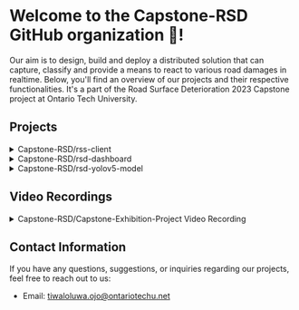 # Welcome to the Capstone-RSD GitHub organization 👋! 

Our aim is to design, build and deploy a distributed solution that can capture, classify and provide a means to react to various road damages in realtime. Below, you'll find an overview of our projects and their respective functionalities. It's a part of the Road Surface Deterioration 2023 Capstone project at Ontario Tech University.

## Projects

<details>
  <summary>Capstone-RSD/rss-client</summary>
  
### Capstone-RSD/rss-client

- [Repository](https://github.com/Capstone-RSD/rss-client)
- Description: This Flutter mobile application allows users to capture and upload the road damage encountered to a cloud storage bucket, and simultaenously publish an event to our deployed event streaming platform in the cloud. It includes features such as authentication, and a user-friendly interface.
</details>

<details>
  <summary>Capstone-RSD/rsd-dashboard</summary>

### Capstone-RSD/rsd-dashboard

- [Repository](https://github.com/Capstone-RSD/rsd-dashboard)
- Description: This flutter web application which renders details of the classified Road Conditions on a map along with it location.
</details>

 <details>
  <summary>Capstone-RSD/rsd-yolov5-model</summary>
 
### Capstone-RSD/rsd-yolov5-model

- [Repository](https://github.com/Capstone-RSD/rsd-yolov5-model)
- Description: This Python project focuses on detecting irregularities in road surfaces using computer vision techniques. It includes code for subscribing to events from Apache Kafka event streaming platform, performing infrencing on the image payload, storing the ouput in a graph database, and generating a pin on openstreetmaps for the dashboard application.
</details>

## Video Recordings
<details>
  <summary>Capstone-RSD/Capstone-Exhibition-Project Video Recording</summary>

We have video recordings available that showcase the functionality and usage of our projects:
[<img src="https://img.youtube.com/vi/XeFbU0Z5jmM/maxresdefault.jpg" width="50%">](https://youtu.be/XeFbU0Z5jmM)
</details>

## Contact Information

If you have any questions, suggestions, or inquiries regarding our projects, feel free to reach out to us:

- Email: [tiwaloluwa.ojo@ontariotechu.net](mailto:tiwaloluwa.ojo@ontariotechu.net)
